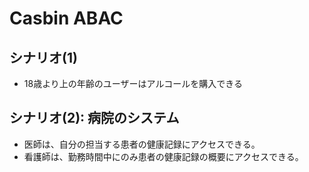 # Casbin ABAC

## シナリオ(1)
- 18歳より上の年齢のユーザーはアルコールを購入できる

## シナリオ(2): 病院のシステム
- 医師は、自分の担当する患者の健康記録にアクセスできる。
- 看護師は、勤務時間中にのみ患者の健康記録の概要にアクセスできる。
